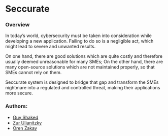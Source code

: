 # Seccurate
### Overview
In today’s world, cybersecurity must be taken into consideration while developing a new application. Failing to do so is a negligible act, which might lead to severe and unwanted results.

On one hand, there are good solutions which are quite costly and therefore usually deemed unreasonable for many SMEs; On the other hand, there are many open-source solutions which are not maintained properly, so that SMEs cannot rely on them.

Seccurate system is designed to bridge that gap and transform the SMEs nightmare into a regulated and controlled threat, making their applications more secure.

### Authors:
* [Guy Shaked](https://github.com/guyshakk)
* [Zur Ulianitzky](https://github.com/zur250)
* [Oren Zakay](https://github.com/OrenZak)

